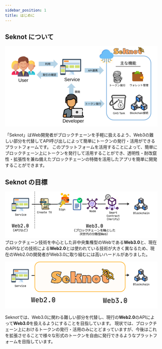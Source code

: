 ```yaml
---
sidebar_position: 1
title: はじめに
---
```


## Seknot について
![全体図](img/ovreview.svg)

「Seknot」はWeb開発者がブロックチェーンを手軽に扱えるよう、Web3の難しい部分を代替してAPI呼び出しによって簡単にトークンの発行・活用ができるプラットフォームです。
このプラットフォームを活用することによって、簡単にブロックチェーン上にトークンを発行して活用することができ、透明性・耐改竄性・拡張性を兼ね備えたブロックチェーンの特徴を活用したアプリを簡単に開発することができます。

## Seknot の目標

![全体図](img/1.png)
ブロックチェーン技術を中心とした非中央集権型のWebである**Web3.0**と、現在のAPIなどの技術による**Web2.0**とは使われている技術が大きく異なるため、現在のWeb2.0の開発者がWeb3.0に取り組むには高いハードルがありました。

![全体図](img/2.png)

Seknotでは、Web3.0に関わる難しい部分を代替し、現行の**Web2.0**のAPIによって**Web3.0**を扱えるようにすることを目指しています。
現状では、ブロックチェーン上におけるトークンの発行・活用のみにとどまっていますが、今後はこれを拡張させることで様々な形式のトークンを自由に発行できるようなプラットフォームを目指しています。
